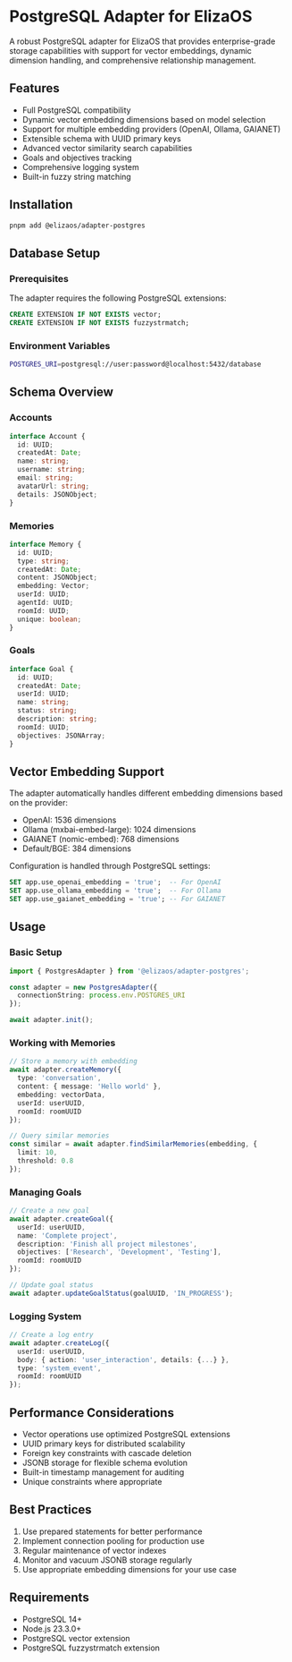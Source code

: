 # PostgreSQL Adapter for ElizaOS

A robust PostgreSQL adapter for ElizaOS that provides enterprise-grade storage capabilities with support for vector embeddings, dynamic dimension handling, and comprehensive relationship management.

## Features

- Full PostgreSQL compatibility
- Dynamic vector embedding dimensions based on model selection
- Support for multiple embedding providers (OpenAI, Ollama, GAIANET)
- Extensible schema with UUID primary keys
- Advanced vector similarity search capabilities
- Goals and objectives tracking
- Comprehensive logging system
- Built-in fuzzy string matching

## Installation

```bash
pnpm add @elizaos/adapter-postgres
```

## Database Setup

### Prerequisites

The adapter requires the following PostgreSQL extensions:

```sql
CREATE EXTENSION IF NOT EXISTS vector;
CREATE EXTENSION IF NOT EXISTS fuzzystrmatch;
```

### Environment Variables

```bash
POSTGRES_URI=postgresql://user:password@localhost:5432/database
```

## Schema Overview

### Accounts
```typescript
interface Account {
  id: UUID;
  createdAt: Date;
  name: string;
  username: string;
  email: string;
  avatarUrl: string;
  details: JSONObject;
}
```

### Memories
```typescript
interface Memory {
  id: UUID;
  type: string;
  createdAt: Date;
  content: JSONObject;
  embedding: Vector;
  userId: UUID;
  agentId: UUID;
  roomId: UUID;
  unique: boolean;
}
```

### Goals
```typescript
interface Goal {
  id: UUID;
  createdAt: Date;
  userId: UUID;
  name: string;
  status: string;
  description: string;
  roomId: UUID;
  objectives: JSONArray;
}
```

## Vector Embedding Support

The adapter automatically handles different embedding dimensions based on the provider:

- OpenAI: 1536 dimensions
- Ollama (mxbai-embed-large): 1024 dimensions
- GAIANET (nomic-embed): 768 dimensions
- Default/BGE: 384 dimensions

Configuration is handled through PostgreSQL settings:

```sql
SET app.use_openai_embedding = 'true';  -- For OpenAI
SET app.use_ollama_embedding = 'true';  -- For Ollama
SET app.use_gaianet_embedding = 'true'; -- For GAIANET
```

## Usage

### Basic Setup

```typescript
import { PostgresAdapter } from '@elizaos/adapter-postgres';

const adapter = new PostgresAdapter({
  connectionString: process.env.POSTGRES_URI
});

await adapter.init();
```

### Working with Memories

```typescript
// Store a memory with embedding
await adapter.createMemory({
  type: 'conversation',
  content: { message: 'Hello world' },
  embedding: vectorData,
  userId: userUUID,
  roomId: roomUUID
});

// Query similar memories
const similar = await adapter.findSimilarMemories(embedding, {
  limit: 10,
  threshold: 0.8
});
```

### Managing Goals

```typescript
// Create a new goal
await adapter.createGoal({
  userId: userUUID,
  name: 'Complete project',
  description: 'Finish all project milestones',
  objectives: ['Research', 'Development', 'Testing'],
  roomId: roomUUID
});

// Update goal status
await adapter.updateGoalStatus(goalUUID, 'IN_PROGRESS');
```

### Logging System

```typescript
// Create a log entry
await adapter.createLog({
  userId: userUUID,
  body: { action: 'user_interaction', details: {...} },
  type: 'system_event',
  roomId: roomUUID
});
```

## Performance Considerations

- Vector operations use optimized PostgreSQL extensions
- UUID primary keys for distributed scalability
- Foreign key constraints with cascade deletion
- JSONB storage for flexible schema evolution
- Built-in timestamp management for auditing
- Unique constraints where appropriate

## Best Practices

1. Use prepared statements for better performance
2. Implement connection pooling for production use
3. Regular maintenance of vector indexes
4. Monitor and vacuum JSONB storage regularly
5. Use appropriate embedding dimensions for your use case

## Requirements

- PostgreSQL 14+
- Node.js 23.3.0+
- PostgreSQL vector extension
- PostgreSQL fuzzystrmatch extension
